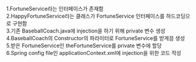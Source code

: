 1.FortuneService라는 인터페이스가 존재함  
2.HappyFortuneService라는 클래스가 FortuneService 인터페이스를 하드코딩으로 구현함  
3.기존 BaseballCoach.java에 injection을 하기 위해 private 변수 생성  
4.BaseballCoach의 Constructor의 파라미터로 FortuneService를 받게끔 생성  
5.받은 FortuneService인 theFortuneService를 private 변수에 할당  
6.Spring config file인 applicationContext.xml에 injection을 위한 코드 작성  

